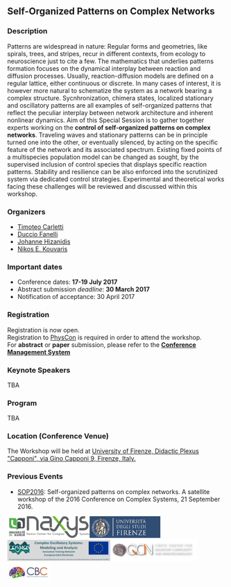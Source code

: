 ## Self-Organized Patterns on Complex Networks

### Description
Patterns are widespread in nature: Regular forms and geometries, like spirals, trees, and stripes, recur in different contexts, from ecology to neuroscience just to cite a few. The mathematics that underlies patterns formation focuses on the dynamical interplay between reaction and diffusion processes. Usually, reaction-diffusion models are defined on a regular lattice, either continuous or discrete. In many cases of interest, it is however more natural to schematize the system as a network bearing a complex structure. Sycnhronization, chimera states, localized stationary and oscillatory patterns are all examples of self-organized patterns that reflect the peculiar interplay between network architecture and inherent nonlinear dynamics. Aim of this Special Session is to gather together experts working on the **control of self-organized patterns on complex networks**. Traveling waves and stationary patterns can be in principle turned one into the other, or eventually silenced, by acting on the specific feature of the network and its associated spectrum. Existing fixed points of a multispecies population model can be changed as sought, by the supervised inclusion of control species that displays specific reaction patterns. Stability and resilience can be also enforced into the scrutinized system via dedicated control strategies. Experimental and theoretical works facing these challenges will be reviewed and discussed within this workshop.


### Organizers
 + [Timoteo Carletti](https://directory.unamur.be/staff/tcarlett)
 + [Duccio Fanelli](https://sites.google.com/site/ducciofanelli1/home)
 + [Johanne Hizanidis](https://qcn.physics.uoc.gr/)
 + [Nikos E. Kouvaris](http://nikos.techprolet.com/)
 
 
### Important dates
 - Conference dates: **17-19 July 2017**
 - Abstract submission _deadline_: **30 March 2017**
 - Notification of acceptance: 30 April 2017


### Registration
Registration is now open.<br />
Registration to [PhysCon](http://www.physcon2017.com/) is required in order to attend the workshop.<br />
For **abstract** or **paper** submission, please refer to the **[Conference Management System](http://coms.physcon.ru/)**


### Keynote Speakers 
 TBA


### Program
 TBA
 

### Location (Conference Venue)
The Workshop will be held at [University of Firenze, Didactic Plexus "Capponi", via Gino Capponi 9, Firenze, Italy.](https://www.google.com/maps/place/Via+Gino+Capponi,+9,+50121+Firenze,+Italy/@43.777578,11.262196,16z/data=!4m5!3m4!1s0x132a541ac0209d39:0xe840655fb210944!8m2!3d43.7775777!4d11.2621957?ll=43.777578,11.262196&z=16&t=m&hl=en-US&gl=IT&mapclient=embed&q=Via+Gino+Capponi,+9+50121+Firenze)


### Previous Events
 * [SOP2016](http://complex.ffn.ub.es/~sop16/): Self-organized patterns on complex networks. A satellite workshop of the 2016 Conference on Complex Systems, 21 September 2016.


<a href="http://www.unamur.be/"><img src="./UNamur.jpg" height="50px"/></a><a href="https://directory.unamur.be/staff/tcarlett"><img src="./LOGO_naxysGG2.png" height="50px"/></a><a href="http://www.unifi.it/"><img src="./logo_firenze.png" height="50px"/></a><a href="http://www.uni-potsdam.de/cosmos-itn/"><img src="./logo_firenze2.png" height="50px"/></a><a href="https://qcn.physics.uoc.gr"><img src="./logo_qcn.png" height="50px"/></a><a href="http://cbc.upf.edu/"><img src="./cbc.png" width="100"/>
